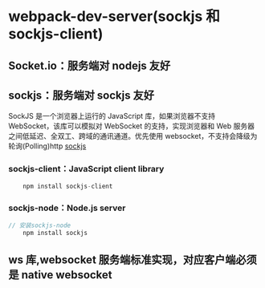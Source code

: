 # webpack-dev-server(sockjs 和 sockjs-client)

## Socket.io：服务端对 nodejs 友好

## sockjs：服务端对 sockjs 友好

SockJS 是一个浏览器上运行的 JavaScript 库，如果浏览器不支持 WebSocket，该库可以模拟对 WebSocket 的支持，实现浏览器和 Web 服务器之间低延迟、全双工、跨域的通讯通道。优先使用 websocket，不支持会降级为轮询(Polling)http
[sockjs](https://github.com/sockjs/)

### sockjs-client：JavaScript client library

```js
    npm install sockjs-client
```

### sockjs-node：Node.js server

```js
// 安装sockjs-node
    npm install sockjs
```

## ws 库,websocket 服务端标准实现，对应客户端必须是 native websocket
